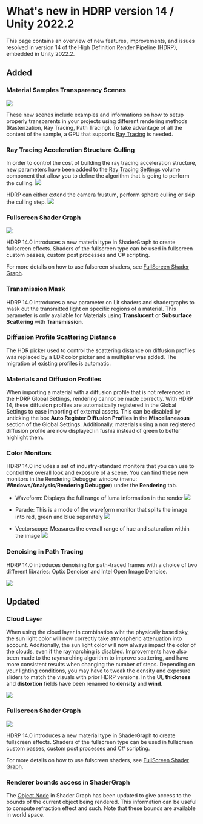 # What's new in HDRP version 14 / Unity 2022.2

This page contains an overview of new features, improvements, and issues resolved in version 14 of the High Definition Render Pipeline (HDRP), embedded in Unity 2022.2.

## Added

### Material Samples Transparency Scenes

![](Images/HDRP-MaterialSample-ShadowsTransparency.png)

These new scenes include examples and informations on how to setup properly transparents in your projects using different rendering methods (Rasterization, Ray Tracing, Path Tracing).
To take advantage of all the content of the sample, a GPU that supports [Ray Tracing](Ray-Tracing-Getting-Started.md) is needed.

### Ray Tracing Acceleration Structure Culling

In order to control the cost of building the ray tracing acceleration structure, new parameters have been added to the [Ray Tracing Settings](Ray-Tracing-Settings.md) volume component that allow you to define the algorithm that is going to perform the culling.
![](Images/new-ray-tracing-culling-mode.png)

HDRP can either extend the camera frustum, perform sphere culling or skip the culling step.
![](Images/RayTracingSettings_extended_frustum.gif)

### Fullscreen Shader Graph

![](Images/HDRP-Fullscreen-Frost-Effect.png)

HDRP 14.0 introduces a new material type in ShaderGraph to create fullscreen effects.
Shaders of the fullscreen type can be used in fullscreen custom passes, custom post processes and C# scripting.

For more details on how to use fulscreen shaders, see [FullScreen Shader Graph](Fullscreen-Shader-Graph.md).

### Transmission Mask

HDRP 14.0 introduces a new parameter on Lit shaders and shadergraphs to mask out the transmitted light on specific regions of a material.
This parameter is only available for Materials using **Translucent** or **Subsurface Scattering** with **Transmission**.

### Diffusion Profile Scattering Distance

The HDR picker used to control the scattering distance on diffusion profiles was replaced by a LDR color picker and a multiplier was added. The migration of existing profiles is automatic.

### Materials and Diffusion Profiles

When importing a material with a diffusion profile that is not referenced in the HDRP Global Settings, rendering cannot be made correctly. With HDRP 14, these diffusion profiles are automatically registered in the Global Settings to ease importing of external assets. This can be disabled by unticking the box **Auto Register Diffusion Profiles** in the **Miscellaneaous** section of the Global Settings.
Additionally, materials using a non registered diffusion profile are now displayed in fushia instead of green to better highlight them.

### Color Monitors

HDRP 14.0 includes a set of industry-standard monitors that you can use to control the overall look and exposure of a scene.
You can find these new monitors in the Rendering Debugger window (menu: **Windows/Analysis/Rendering Debugger**) under the **Rendering** tab.

- Waveform: Displays the full range of luma information in the render
![](Images/new_waveform.png)

- Parade: This is a mode of the waveform monitor that splits the image into red, green and blue separately
![](Images/new_waveform_parade.png)

- Vectorscope: Measures the overall range of hue and saturation within the image
![](Images/new_vectorscope.png)

### Denoising in Path Tracing
HDRP 14.0 introduces denoising for path-traced frames with a choice of two different libraries: Optix Denoiser and Intel Open Image Denoise.

![](Images/Path-Tracing-Denoise.png)

## Updated

### Cloud Layer

When using the cloud layer in combination wiht the physically based sky, the sun light color will now correctly take atmospheric attenuation into account.
Additionally, the sun light color will now always impact the color of the clouds, even if the raymarching is disabled.
Improvements have also been made to the raymarching algorithm to improve scattering, and have more consistent results when changing the number of steps. Depending on your lighting conditions, you may have to tweak the density and exposure sliders to match the visuals with prior HDRP versions.
In the UI, **thickness** and **distortion** fields have been renamed to **density** and **wind**.

![](Images/cl-whats-new.png)

### Fullscreen Shader Graph

![](Images/HDRP-Fullscreen-Frost-Effect.png)

HDRP 14.0 introduces a new material type in ShaderGraph to create fullscreen effects.
Shaders of the fullscreen type can be used in fullscreen custom passes, custom post processes and C# scripting.

For more details on how to use fulscreen shaders, see [FullScreen Shader Graph](Fullscreen-Shader-Graph.md).

### Renderer bounds access in ShaderGraph

The [Object Node](https://docs.unity3d.com/Packages/com.unity.shadergraph@13.1/manual/Object-Node.html) in Shader Graph has been updated to give access to the bounds of the current object being rendered. This information can be useful to compute refraction effect and such. Note that these bounds are available in world space.
